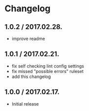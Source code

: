 # Changelog

## 1.0.2 / 2017.02.28.
- improve readme

## 1.0.1 / 2017.02.21.
- fix self checking lint config settings
- fix missed "possible errors" ruleset
- add this changelog

## 1.0.0 / 2017.02.17.
- Initial release
